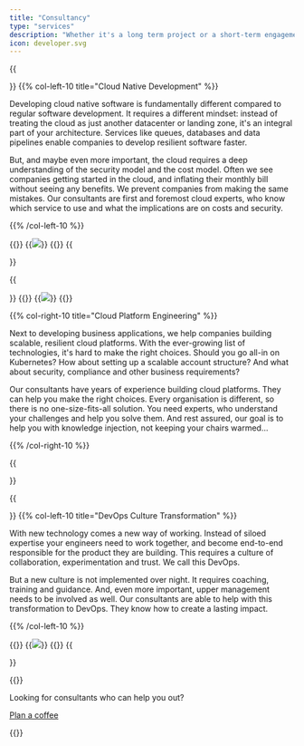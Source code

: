 ```yaml
---
title: "Consultancy"
type: "services"
description: "Whether it's a long term project or a short-term engagement, developing serverless applications or building a cloud platform: we can help."
icon: developer.svg
---
```


{{<section>}}
{{% col-left-10 title="Cloud Native Development" %}}

Developing cloud native software is fundamentally different compared to regular software development. It requires a different mindset: instead of treating the cloud as just another datacenter or landing zone, it's an integral part of your architecture. Services like queues, databases and data pipelines enable companies to develop resilient software faster.

But, and maybe even more important, the cloud requires a deep understanding of the security model and the cost model. Often we see companies getting started in the cloud, and inflating their monthly bill without seeing any benefits. We prevent companies from making the same mistakes. Our consultants are first and foremost cloud experts, who know which service to use and what the implications are on costs and security.

{{% /col-left-10 %}}

{{<col-right-2>}}
{{<img class="img-fluid" src="/img/icons/developer.svg">}}
{{</col-right-2>}}
{{</section>}}


{{<section>}}
{{<col-left-2>}}
{{<img class="img-fluid" src="/img/icons/consultant.svg">}}
{{</col-left-2>}}

{{% col-right-10 title="Cloud Platform Engineering" %}}

Next to developing business applications, we help companies building scalable, resilient cloud platforms. With the ever-growing list of technologies, it's hard to make the right choices. Should you go all-in on Kubernetes? How about setting up a scalable account structure? And what about security, compliance and other business requirements?

Our consultants have years of experience building cloud platforms. They can help you make the right choices. Every organisation is different, so there is no one-size-fits-all solution. You need experts, who understand your challenges and help you solve them. And rest assured, our goal is to help you with knowledge injection, not keeping your chairs warmed...

{{% /col-right-10 %}}

{{</section>}}



{{<section>}}
{{% col-left-10 title="DevOps Culture Transformation" %}}

With new technology comes a new way of working. Instead of siloed expertise your engineers need to work together, and become end-to-end responsible for the product they are building. This requires a culture of collaboration, experimentation and trust. We call this DevOps.

But a new culture is not implemented over night. It requires coaching, training and guidance. And, even more important, upper management needs to be involved as well. Our consultants are able to help with this transformation to DevOps. They know how to create a lasting impact.

{{% /col-left-10 %}}

{{<col-right-2>}}
{{<img class="img-fluid" src="/img/icons/brainstorming.svg">}}
{{</col-right-2>}}
{{</section>}}

{{<raw>}}

<section class="mt-lg-5 bg-diagonal">
  <div class="container text-center text-lg-left mt-5">
    <div class="row mt-5">
      <div class="col-lg-12 text-center">
        <p class="h4 divider-subtitle mt-2">Looking for consultants who can help you out?</p>
      </div>
      <div class="mx-auto">
        <a class="btn btn-warning mt-lg-2" id="book" href="">Plan a coffee</a>
        <script type="text/javascript" src="https://x.ai/embed/xdotai-embed.js" id="xdotaiEmbed" data-page="/bastichelaar/cost-savings-scan" data-height data-width data-element="#book" async></script>
        </a>
      </div>
    </div>
  </div>
  </div>
</section>

{{</raw>}}
